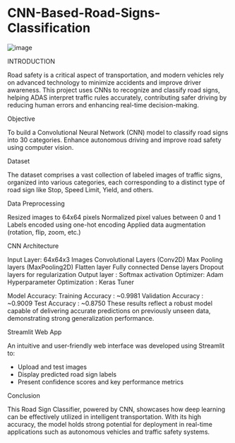 # CNN-Based-Road-Signs-Classification
![image](https://github.com/user-attachments/assets/01e256de-546b-41a8-aa56-eaddc5789242)

INTRODUCTION

Road safety is a critical aspect of transportation, and modern vehicles rely on advanced technology to minimize accidents and improve driver awareness. This project uses CNNs to recognize and classify road signs, helping ADAS interpret traffic rules accurately, contributing safer driving by reducing human errors and enhancing real-time decision-making.


Objective

To build a Convolutional Neural Network (CNN) model to classify road signs into 30 categories.
Enhance autonomous driving and improve road safety using computer vision.

Dataset

The dataset comprises a vast collection of labeled images of traffic signs, organized into various categories, each corresponding to a distinct type of road sign like Stop, Speed Limit, Yield, and others.

Data Preprocessing

Resized images to 64x64 pixels
Normalized pixel values between 0 and 1
Labels encoded using one-hot encoding
Applied data augmentation (rotation, flip, zoom, etc.)

CNN Architecture

Input Layer: 64x64x3 Images
Convolutional Layers (Conv2D)
Max Pooling layers (MaxPooling2D)
Flatten layer
Fully connected Dense layers
Dropout layers for regularization
Output layer : Softmax activation
Optimizer: Adam
Hyperparameter Optimization : Keras Tuner

Model Accuracy:
Training Accuracy   : ~0.9981
Validation Accuracy : ~0.9009
Test Accuracy       : ~0.8750
These results reflect a robust model capable of delivering accurate predictions on previously unseen data, demonstrating strong generalization performance.

Streamlit Web App

An intuitive and user-friendly web interface was developed using Streamlit to:

* Upload and test images
* Display predicted road sign labels
* Present confidence scores and key performance metrics

Conclusion

This Road Sign Classifier, powered by CNN, showcases how deep learning can be effectively utilized in intelligent transportation. With its high accuracy, the model holds strong potential for deployment in real-time applications such as autonomous vehicles and traffic safety systems.


